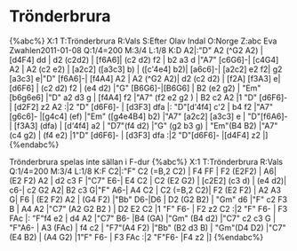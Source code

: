 # Trönderbrura

{%abc%}
X:1
T:Trönderbrura
R:Vals
S:Efter Olav Indal
O:Norge
Z:abc Eva Zwahlen2011-01-08
Q:1/4=200
M:3/4
L:1/8
K:D
A2|:"D" A2 (^G2 A2) | [d4F4] dd | d2 (c2d2) | [f6A6]| (c2 d2) f2 | b2 a3 d |"A7" [c6G6]-| [c4G4] A2 | A2 (c2 e2) | [a2c2] ([a3c3] b) | ([c'4e4] b2)| [a6c6]-| [a2c2] e2 f2| g2 [a3c3] e|"D" [f6A6]-| [f4A4] A2 | A2 (^G2 A2)| d2 (c2 d2) | [f2A] [f3A3] e| [d6F6] | (c2 d2) f2 | (e4 d2) |"G" [B6G6]-|[B6G6] | B2 (e2 g2) | "Em" [b6g6e6] |"D" a2 d3 g | [f4A4] f2 |"A7" (f2 e2 g2 ) | B2 c2 A2 |1 "D" [d6F6]- | [d2F2] z2 A2 :|2 "D" [d6F6]- | [d3F3] dfa |: "D"[d'4f4] c'2 | b4 f2 |"A7" [g6c6]- |[g4c4] (ef) |"Em" ([g4e4B4] b2) |"A7" [a2c2] [a3c3] e | "D"[f6A6]- | [f3A3] (dfa) | [d'4f4] a2 | "D7"(f4 d2)  |"G" (g2 b3 g) | "Em"(B4 B2) |"A7" (c4 g2) | (f4 e2) |1"D" [d6F6]- | [d3F3] dfa :|2 "D"[d6F6]- |[d4F4] z2 |] 
{%endabc%}

Trönderbrura spelas inte sällan i F-dur
{%abc%}
X:1
T:Trönderbrura
R:Vals
Q:1/4=200
M:3/4
L:1/8
K:F
C2|:"F" C2 (=B,2 C2) | F4 FF | F2 (E2F2) | A6| (E2 F2) A2 | d2 c3 F |"C7" E6-| E4 C2 | C2 (E2 G2) | [c2E2] (c3 d) | (e4 d2)| c6-| c2 G2 A2| B2 c3 G|"F" A6-| A4 C2 | C2 (=B,2 C2)| F2 (E2 F2) | A2 A3 G| F6 | (E2 F2) A2 | (G4 F2) |"Bb" D6-|D6 | D2 (G2 B2) | "Gm" d6 |"F" c2 F3 B | A4 A2 |"C7" (A2 G2 B2 ) | D2 E2 C2 |1 "F" F6- | F2 z2 C2 :|2 "F" F6- | F3 FAc |: "F"f4 e2 | d4 A2 |"C7" B6- |B4 (GA) |"Gm" (B4 d2) |"C7" c2 c3 G | "F"A6- | A3 (FAc) | f4 c2 | "F7"(A4 F2)  |"Bb" (B2 d3 B) | "Gm"(D4 D2) |"C7" (E4 B2) | (A4 G2) |1"F" F6- | F3 FAc :|2 "F"F6- |F4 z2 |] 
{%endabc%}



